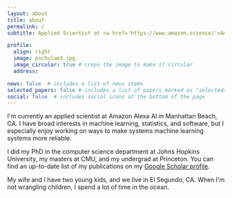 ```yaml
---
layout: about
title: about
permalink: /
subtitle: Applied Scientist at <a href='https://www.amazon.science/'>Amazon Alexa AI</a>

profile:
  align: right
  image: pschulam3.jpg
  image_circular: true # crops the image to make it circular
  address: 

news: false  # includes a list of news items
selected_papers: false # includes a list of papers marked as "selected={true}"
social: false  # includes social icons at the bottom of the page
---
```


I'm currently an applied scientist at Amazon Alexa AI in Manhattan Beach, CA. I have broad interests in machine learning, statistics, and software, but I especially enjoy working on ways to make systems machine learning systems more reliable.

I did my PhD in the computer science department at Johns Hopkins University, my masters at CMU, and my undergrad at Princeton. You can find an up-to-date list of my publications on my <a href='https://scholar.google.com/citations?user=GSnIrqwAAAAJ&hl=en'>Google Scholar profile<a>.

My wife and I have two young kids, and we live in El Segundo, CA. When I'm not wrangling children, I spend a lot of time in the ocean.

<!-- Write your biography here. Tell the world about yourself. Link to your favorite [subreddit](http://reddit.com). You can put a picture in, too. The code is already in, just name your picture `prof_pic.jpg` and put it in the `img/` folder.

Put your address / P.O. box / other info right below your picture. You can also disable any these elements by editing `profile` property of the YAML header of your `_pages/about.md`. Edit `_bibliography/papers.bib` and Jekyll will render your [publications page](/al-folio/publications/) automatically.

Link to your social media connections, too. This theme is set up to use [Font Awesome icons](http://fortawesome.github.io/Font-Awesome/) and [Academicons](https://jpswalsh.github.io/academicons/), like the ones below. Add your Facebook, Twitter, LinkedIn, Google Scholar, or just disable all of them. -->
